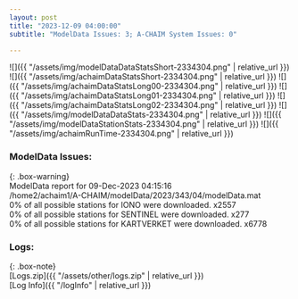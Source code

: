 ```yaml
---
layout: post
title: "2023-12-09 04:00:00"
subtitle: "ModelData Issues: 3; A-CHAIM System Issues: 0"

---
```


![]({{ "/assets/img/modelDataDataStatsShort-2334304.png" | relative_url }})
![]({{ "/assets/img/achaimDataStatsShort-2334304.png" | relative_url }})
![]({{ "/assets/img/achaimDataStatsLong00-2334304.png" | relative_url }})
![]({{ "/assets/img/achaimDataStatsLong01-2334304.png" | relative_url }})
![]({{ "/assets/img/achaimDataStatsLong02-2334304.png" | relative_url }})
![]({{ "/assets/img/modelDataDataStats-2334304.png" | relative_url }})
![]({{ "/assets/img/modelDataStationStats-2334304.png" | relative_url }})
![]({{ "/assets/img/achaimRunTime-2334304.png" | relative_url }})


### ModelData Issues:  
  
{: .box-warning}  
 ModelData report for 09-Dec-2023 04:15:16   
 /home2/achaim1/A-CHAIM/modelData/2023/343/04/modelData.mat   
 0% of all possible stations for IONO were downloaded. x2557   
 0% of all possible stations for SENTINEL were downloaded. x277   
 0% of all possible stations for KARTVERKET were downloaded. x6778   
  


### Logs:  
  
{: .box-note}  
[Logs.zip]({{ "/assets/other/logs.zip" | relative_url }})  
[Log Info]({{ "/logInfo" | relative_url }})  
